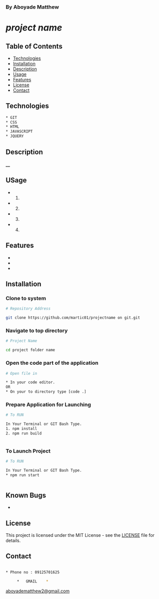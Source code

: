 ### By Aboyade Matthew

# _project name_


## Table of Contents

- [Technologies](#technologies)
- [Installation](#installation)
- [Description](#description)
- [Usage](#usage)
- [Features](#features)
- [License](#license)
- [Contact](#contact)






## Technologies
```bash
* GIT
* CSS
* HTML
* JAVASCRIPT
* JQUERY
```

## Description

#### __

## USage

* 1. 
* 2. 
* 3. 
* 4. 

## Features

* 
* 
* 


## Installation

### Clone to system
```bash
# Repository Address

git clone https://github.com/martic01/projectname on git.git
```
### Navigate to top directory
```bash
# Project Name

cd project folder name

```
### Open the code part of the application

```bash
# Open file in

* In your code editor.
OR
* On your to directory type [code .]
```
### Prepare Application for Launching

```bash
# To RUN

In Your Terminal or GIT Bash Type.
1. npm install
2. npm run build
 
```
### To Launch Project

```bash
# To RUN

In Your Terminal or GIT Bash Type.
* npm run start
 
```
## Known Bugs

* 

## License

This project is licensed under the MIT License - see the [LICENSE](LICENSE) file for details.

## Contact

```bash

* Phone no : 09125701625

     *   GMAIL    *
```
 aboyadematthew2@gmail.com
